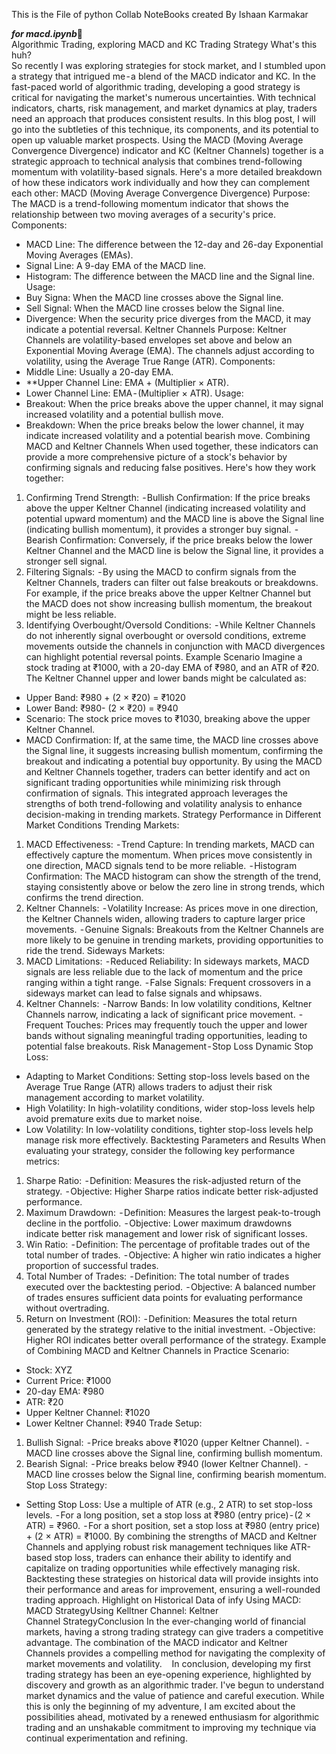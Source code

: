This is the File of python Collab NoteBooks created By Ishaan Karmakar

***for macd.ipynb***🥇                                                                                                                                                              
Algorithmic Trading, exploring MACD and KC Trading Strategy
What's this huh?\
So recently I was exploring strategies for stock market, and I stumbled upon a strategy that intrigued me - a blend of the MACD indicator and KC. In the fast-paced world of algorithmic trading, developing a good strategy is critical for navigating the market's numerous uncertainties. With technical indicators, charts, risk management, and market dynamics at play, traders need an approach that produces consistent results. In this blog post, I will go into the subtleties of this technique, its components, and its potential to open up valuable market prospects.
Using the MACD (Moving Average Convergence Divergence) indicator and KC (Keltner Channels) together is a strategic approach to technical analysis that combines trend-following momentum with volatility-based signals. Here's a more detailed breakdown of how these indicators work individually and how they can complement each other:
MACD (Moving Average Convergence Divergence)
Purpose: The MACD is a trend-following momentum indicator that shows the relationship between two moving averages of a security's price.
Components:
- MACD Line: The difference between the 12-day and 26-day Exponential Moving Averages (EMAs).
- Signal Line: A 9-day EMA of the MACD line.
- Histogram: The difference between the MACD line and the Signal line.
Usage:
- Buy Signa: When the MACD line crosses above the Signal line.
- Sell Signal: When the MACD line crosses below the Signal line.
- Divergence: When the security price diverges from the MACD, it may indicate a potential reversal.
Keltner Channels
Purpose: Keltner Channels are volatility-based envelopes set above and below an Exponential Moving Average (EMA). The channels adjust according to volatility, using the Average True Range (ATR).
Components:
- Middle Line: Usually a 20-day EMA.
- **Upper Channel Line: EMA + (Multiplier × ATR).
- Lower Channel Line: EMA - (Multiplier × ATR).
Usage:
- Breakout: When the price breaks above the upper channel, it may signal increased volatility and a potential bullish move.
- Breakdown: When the price breaks below the lower channel, it may indicate increased volatility and a potential bearish move.
Combining MACD and Keltner Channels
When used together, these indicators can provide a more comprehensive picture of a stock's behavior by confirming signals and reducing false positives. Here's how they work together:
1. Confirming Trend Strength:
 - Bullish Confirmation: If the price breaks above the upper Keltner Channel (indicating increased volatility and potential upward momentum) and the MACD line is above the Signal line (indicating bullish momentum), it provides a stronger buy signal.
 - Bearish Confirmation: Conversely, if the price breaks below the lower Keltner Channel and the MACD line is below the Signal line, it provides a stronger sell signal.
2. Filtering Signals:
 - By using the MACD to confirm signals from the Keltner Channels, traders can filter out false breakouts or breakdowns. For example, if the price breaks above the upper Keltner Channel but the MACD does not show increasing bullish momentum, the breakout might be less reliable.
3. Identifying Overbought/Oversold Conditions:
 - While Keltner Channels do not inherently signal overbought or oversold conditions, extreme movements outside the channels in conjunction with MACD divergences can highlight potential reversal points.
Example Scenario
Imagine a stock trading at ₹1000, with a 20-day EMA of ₹980, and an ATR of ₹20. The Keltner Channel upper and lower bands might be calculated as:
- Upper Band: ₹980 + (2 × ₹20) = ₹1020
- Lower Band: ₹980- (2 × ₹20) = ₹940
- Scenario: The stock price moves to ₹1030, breaking above the upper Keltner Channel.
- MACD Confirmation: If, at the same time, the MACD line crosses above the Signal line, it suggests increasing bullish momentum, confirming the breakout and indicating a potential buy opportunity.
By using the MACD and Keltner Channels together, traders can better identify and act on significant trading opportunities while minimizing risk through confirmation of signals. This integrated approach leverages the strengths of both trend-following and volatility analysis to enhance decision-making in trending markets.
Strategy Performance in Different Market Conditions
Trending Markets:
1. MACD Effectiveness:
 - Trend Capture: In trending markets, MACD can effectively capture the momentum. When prices move consistently in one direction, MACD signals tend to be more reliable.
 - Histogram Confirmation: The MACD histogram can show the strength of the trend, staying consistently above or below the zero line in strong trends, which confirms the trend direction.
2. Keltner Channels:
 - Volatility Increase: As prices move in one direction, the Keltner Channels widen, allowing traders to capture larger price movements.
 - Genuine Signals: Breakouts from the Keltner Channels are more likely to be genuine in trending markets, providing opportunities to ride the trend.
Sideways Markets:
1. MACD Limitations:
 - Reduced Reliability: In sideways markets, MACD signals are less reliable due to the lack of momentum and the price ranging within a tight range.
 - False Signals: Frequent crossovers in a sideways market can lead to false signals and whipsaws.
2. Keltner Channels:
 - Narrow Bands: In low volatility conditions, Keltner Channels narrow, indicating a lack of significant price movement.
 - Frequent Touches: Prices may frequently touch the upper and lower bands without signaling meaningful trading opportunities, leading to potential false breakouts.
Risk Management - Stop Loss
Dynamic Stop Loss:
- Adapting to Market Conditions: Setting stop-loss levels based on the Average True Range (ATR) allows traders to adjust their risk management according to market volatility.
- High Volatility: In high-volatility conditions, wider stop-loss levels help avoid premature exits due to market noise.
- Low Volatility: In low-volatility conditions, tighter stop-loss levels help manage risk more effectively.
Backtesting Parameters and Results
When evaluating your strategy, consider the following key performance metrics:
1. Sharpe Ratio:
 - Definition: Measures the risk-adjusted return of the strategy.
 - Objective: Higher Sharpe ratios indicate better risk-adjusted performance.
2. Maximum Drawdown:
 - Definition: Measures the largest peak-to-trough decline in the portfolio.
 - Objective: Lower maximum drawdowns indicate better risk management and lower risk of significant losses.
3. Win Ratio:
 - Definition: The percentage of profitable trades out of the total number of trades.
 - Objective: A higher win ratio indicates a higher proportion of successful trades.
4. Total Number of Trades:
 - Definition: The total number of trades executed over the backtesting period.
 - Objective: A balanced number of trades ensures sufficient data points for evaluating performance without overtrading.
5. Return on Investment (ROI):
 - Definition: Measures the total return generated by the strategy relative to the initial investment.
 - Objective: Higher ROI indicates better overall performance of the strategy.
Example of Combining MACD and Keltner Channels in Practice
Scenario:
- Stock: XYZ
- Current Price: ₹1000
- 20-day EMA: ₹980
- ATR: ₹20
- Upper Keltner Channel: ₹1020
- Lower Keltner Channel: ₹940
Trade Setup:
1. Bullish Signal:
 - Price breaks above ₹1020 (upper Keltner Channel).
 - MACD line crosses above the Signal line, confirming bullish momentum.
2. Bearish Signal:
 - Price breaks below ₹940 (lower Keltner Channel).
 - MACD line crosses below the Signal line, confirming bearish momentum.
Stop Loss Strategy:
- Setting Stop Loss: Use a multiple of ATR (e.g., 2 ATR) to set stop-loss levels.
 - For a long position, set a stop loss at ₹980 (entry price) - (2 × ATR) = ₹960.
 - For a short position, set a stop loss at ₹980 (entry price) + (2 × ATR) = ₹1000.
By combining the strengths of MACD and Keltner Channels and applying robust risk management techniques like ATR-based stop loss, traders can enhance their ability to identify and capitalize on trading opportunities while effectively managing risk. Backtesting these strategies on historical data will provide insights into their performance and areas for improvement, ensuring a well-rounded trading approach.
Highlight on Historical Data of infy
Using MACD:
MACD StrategyUsing Kelltner Channel:
Keltner Channel StrategyConclusion
In the ever-changing world of financial markets, having a strong trading strategy can give traders a competitive advantage. The combination of the MACD indicator and Keltner Channels provides a compelling method for navigating the complexity of market movements and volatility. 
 
In conclusion, developing my first trading strategy has been an eye-opening experience, highlighted by discovery and growth as an algorithmic trader. I've begun to understand market dynamics and the value of patience and careful execution. While this is only the beginning of my adventure, I am excited about the possibilities ahead, motivated by a renewed enthusiasm for algorithmic trading and an unshakable commitment to improving my technique via continual experimentation and refining.
